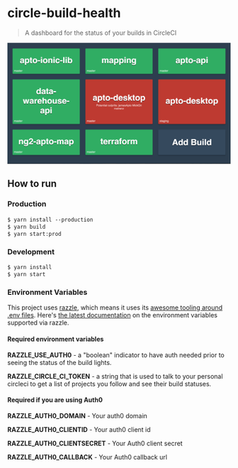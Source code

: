 # circle-build-health

> A dashboard for the status of your builds in CircleCI

![screen-shot](./public/screen-shot.png)

## How to run

### Production
```
$ yarn install --production
$ yarn build
$ yarn start:prod
```

### Development
```
$ yarn install
$ yarn start
```

### Environment Variables

This project uses [razzle](https://github.com/jaredpalmer/razzle), which means it uses its [awesome tooling around .env files](https://github.com/jaredpalmer/razzle#what-other-env-files-are-can-be-used). Here's [the latest documentation](https://github.com/jaredpalmer/razzle#environment-variables) on the environment variables supported via razzle.

#### Required environment variables
**RAZZLE_USE_AUTH0** - a "boolean" indicator to have auth needed prior to seeing the status of the build lights.

**RAZZLE_CIRCLE_CI_TOKEN** - a string that is used to talk to your personal circleci to get a list of projects you follow and see their build statuses.

#### Required if you are using Auth0
**RAZZLE_AUTH0_DOMAIN** - Your auth0 domain

**RAZZLE_AUTH0_CLIENTID** - Your auth0 client id

**RAZZLE_AUTH0_CLIENTSECRET** - Your Auth0 client secret

**RAZZLE_AUTH0_CALLBACK** - Your Auth0 callback url
